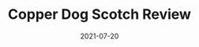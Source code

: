 ---
layout: youtube
youtubeId: VpUruNkAEKI
permalink: /copper-dog-scotch-review/
title: "Copper Dog Scotch Review"
date: "2021-07-20"
comments: true
categories: 
  - "scotch-reviews"
---